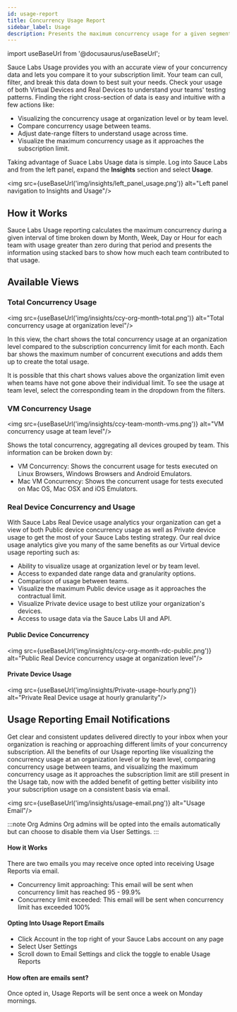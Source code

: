 ```yaml
---
id: usage-report
title: Concurrency Usage Report
sidebar_label: Usage
description: Presents the maximum concurrency usage for a given segment of time, aggregated by Month, Week, Day or Hour.
---
```


import useBaseUrl from '@docusaurus/useBaseUrl';

Sauce Labs Usage provides you with an accurate view of your concurrency data and lets you compare it to your subscription limit. Your team can cull, filter, and break this data down to best suit your needs. Check your usage of both Virtual Devices and Real Devices to understand your teams' testing patterns. Finding the right cross-section of data is easy and intuitive with a few actions like:

- Visualizing the concurrency usage at organization level or by team level.
- Compare concurrency usage between teams.
- Adjust date-range filters to understand usage across time. 
- Visualize the maximum concurrency usage as it approaches the subscription limit.

Taking advantage of Suace Labs Usage data is simple. Log into Sauce Labs and from the left panel, expand the **Insights** section and select **Usage**. 

<img src={useBaseUrl('img/insights/left_panel_usage.png')} alt="Left panel navigation to Insights and Usage"/>

## How it Works

Sauce Labs Usage reporting calculates the maximum concurrency during a given interval of time broken down by Month, Week, Day or Hour for each team with usage greater than zero during that period and presents the information using stacked bars to show how much each team contributed to that usage.

## Available Views

### Total Concurrency Usage

<img src={useBaseUrl('img/insights/ccy-org-month-total.png')} alt="Total concurrency usage at organization level"/>

In this view, the chart shows the total concurrency usage at an organization level compared to the subscription concurrency limit for each month. Each bar shows the maximum number of concurrent executions and adds them up to create the total usage.

It is possible that this chart shows values above the organization limit even when teams have not gone above their individual limit. To see the usage at team level, select the corresponding team in the dropdown from the filters.


### VM Concurrency Usage

<img src={useBaseUrl('img/insights/ccy-team-month-vms.png')} alt="VM concurrency usage at team level"/>

Shows the total concurrency, aggregating all devices grouped by team. This information can be broken down by:

- VM Concurrency: Shows the concurrent usage for tests executed on Linux Browsers, Windows Browsers and Android Emulators.
- Mac VM Concurrency: Shows the concurrent usage for tests executed on Mac OS, Mac OSX and iOS Emulators.

### Real Device Concurrency and Usage

With Sauce Labs Real Device usage analytics your organization can get a view of both Public device concurrency usage as well as Private device usage to get the most of your Sauce Labs testing strategy. Our real dvice usage analytics give you many of the same benefits as our Virtual device usage reporting such as:

- Ability to visualize usage at organization level or by team level.
- Access to expanded date range data and granularity options.
- Comparison of usage between teams.
- Visualize the maximum Public device usage as it approaches the contractual limit.
- Visualize Private device usage to best utilize your organization's devices.
- Access to usage data via the Sauce Labs UI and API.

 #### Public Device Concurrency
 
<img src={useBaseUrl('img/insights/ccy-org-month-rdc-public.png')} alt="Public Real Device concurrency usage at organization level"/>

 #### Private Device Usage
 
<img src={useBaseUrl('img/insights/Private-usage-hourly.png')} alt="Private Real Device usage at hourly granularity"/>

## Usage Reporting Email Notifications

Get clear and consistent updates delivered directly to your inbox when your organization is reaching or approaching different limits of your concurrency subscription. All the benefits of our Usage reporting like visualizing the concurrency usage at an organization level or by team level, comparing concurrency usage between teams, and visualizing the maximum concurrency usage as it approaches the subscription limit are still present in the Usage tab, now with the added benefit of getting better visibility into your subscription usage on a consistent basis via email.

<img src={useBaseUrl('img/insights/usage-email.png')} alt="Usage Email"/>

:::note Org Admins 
Org admins will be opted into the emails automatically but can choose to disable them via User Settings.
:::

#### How it Works

There are two emails you may receive once opted into receiving Usage Reports via email. 

- Concurrency limit approaching: This email will be sent when concurrency limit has reached 95 - 99.9%
- Concurrency limit exceeded: This email will be sent when concurrency limit has exceeded 100%

#### Opting Into Usage Report Emails

- Click Account in the top right of your Sauce Labs account on any page
- Select User Settings
- Scroll down to Email Settings and click the toggle to enable Usage Reports

#### How often are emails sent?

Once opted in, Usage Reports will be sent once a week on Monday mornings. 
